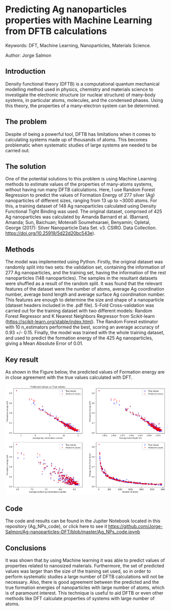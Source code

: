 # Predicting Ag nanoparticles properties with Machine Learning from DFTB calculations
Keywords: DFT, Machine Learning, Nanoparticles, Materials Science.

Author: Jorge Salmon


## Introduction

Density functional theory (DFTB) is a computational quantum mechanical modelling method used in physics, chemistry and materials science to investigate the electronic structure (or nuclear structure) of many-body systems, in particular atoms, molecules, and the condensed phases. Using this theory, the properties of a many-electron system can be determined. 

## The problem

Despite of being a powerful tool, DFTB has limitations when it comes to calculating systems made up of thousands of atoms. This becomes problematic when systematic studies of large systems are needed to be carried out.

## The solution

One of the potential solutions to this problem is using Machine Learning methods to estimate values of the properties of many-atoms systems, without having run many DFTB calculations. Here, I use Random Forest Regression to predict the values of Formation Energy of 277 silver (Ag) nanoparticles of different sizes, ranging from 13 up to ~3000 atoms. For this, a training dataset of 148 Ag nanoparticles calculated using Density Functional Tight Binding was used. The original dataset, comprised of 425 Ag nanoparticles was calculated by Amanda Barnard et al. (Barnard, Amanda; Sun, Baichuan; Motevalli Soumehsaraei, Benyamin; Opletal, George (2017): Silver Nanoparticle Data Set. v3. CSIRO. Data Collection. https://doi.org/10.25919/5d22d20bc543e).

## Methods

The model was implemented using Python. Firstly, the original dataset was randomly split into two sets: the validation set, containing the information of 277 Ag nanoparticles, and the training set, having the information of the rest nanoparticles (148 nanoparticles). The samples in the resultant datasets were shuffled as a result of the random split. It was found that the relevant features of the dataset were the number of atoms, average Ag coordination number, average bond length and average surface Ag coordination number. This features are enough to determine the size and shape of a nanoparticle (dataset headers included in the .pdf file). 5-Fold Cross-validation was carried out for the training dataset with two different models: Random Forest Regressor and K Nearest Neighbors Regressor from Scikit-learn (https://scikit-learn.org/stable/index.html). The Random Forest estimator with 10 n_estimators performed the best, scoring an average accuracy of 0.93 +/- 0.15. Finally, the model was trained with the whole training dataset, and used to predict the formation energy of the 425 Ag nanoparticles, giving a Mean Absolute Error of 0.01.

## Key result

As shown in the Figure below, the predicted values of Formation energy are in close agreement with the true values calculated with DFT.

![Predicted and true values of Formation energy.](pred.png)

## Code

The code and results can be found in the Jupiter Notebook located in this repository (Ag_NPs_code), or click here to see it https://github.com/Jorge-Salmon/Ag-nanoparticles-DFT/blob/master/Ag_NPs_code.ipynb

## Conclusions

It was shown that by using Machine learning it was able to predict values of properties related to nanosized materials. Furthermore, the set of predicted values was larger than the size of the training set used, so in order to perform systematic studies a large number of DFTB calculations will not be necessary. Also, there is good agreement between the predicted and the true formation energies of nanoparticles with large number of atoms, which is of paramount interest. This technique is useful to aid DFTB or even other methods like DFT calculate properties of systems with large number of atoms. 



